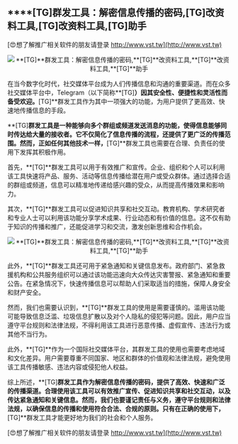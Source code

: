 ## ****[TG]**群发工具：解密信息传播的密码,**[TG]**改资料工具,**[TG]**改资料工具,**[TG]**助手**

[😍想了解推广相关软件的朋友请登录 http://www.vst.tw](http://www.vst.tw)

 <center><img src="https://vst.tw/MP4/tuiguang/png/3.png" alt="**[TG]**群发工具：解密信息传播的密码,**[TG]**改资料工具,**[TG]**改资料工具,**[TG]**助手"></center>

在当今数字化时代，社交媒体平台成为人们传播信息和沟通的重要渠道。而在众多社交媒体平台中，Telegram（以下简称**[TG]**）因其安全性、便捷性和灵活性而备受欢迎。**[TG]**群发工具作为其中一项强大的功能，为用户提供了更高效、快速地传播信息的手段。

**[TG]**群发工具是一种能够向多个群组或频道发送消息的功能，使得信息能够同时传达给大量的接收者。它不仅简化了信息传播的流程，还提供了更广泛的传播范围。然而，正如任何其他技术一样，**[TG]**群发工具也需要在合理、负责任的使用下发挥其积极作用。

首先，**[TG]**群发工具可以用于有效推广和宣传。企业、组织和个人可以利用该工具快速将产品、服务、活动等信息传播给潜在用户或受众群体。通过选择合适的群组或频道，信息可以精准地传递给感兴趣的受众，从而提高传播效果和影响力。

其次，**[TG]**群发工具可以促进知识共享和社交互动。教育机构、学术研究者和专业人士可以利用该功能分享学术成果、行业动态和有价值的信息。这不仅有助于知识的传播和推广，还能促进学习和交流，激发创新思维和合作机会。

 <center><img src="https://vst.tw/MP4/tuiguang/png/1.png" alt="**[TG]**群发工具：解密信息传播的密码,**[TG]**改资料工具,**[TG]**改资料工具,**[TG]**助手"></center>

此外，**[TG]**群发工具还可用于紧急通知和关键信息发布。政府部门、紧急救援机构和公共服务组织可以通过该功能迅速向大众传达灾害警报、紧急通知和重要公告。在紧急情况下，快速传播信息可以帮助人们采取适当的措施，保障人身安全和财产安全。

然而，我们也需要认识到，**[TG]**群发工具的使用是需要谨慎的。滥用该功能可能导致信息泛滥、垃圾信息扩散以及对个人隐私的侵犯等问题。因此，用户应当遵守平台规则和法律法规，不得利用该工具进行恶意传播、虚假宣传、违法行为或其他不当行为。

此外，**[TG]**作为一个国际社交媒体平台，其群发工具的使用也需要考虑地域和文化差异。用户需要尊重不同国家、地区和群体的价值观和法律法规，避免使用该工具传播敏感、违法内容或侵犯他人权益。

综上所述，**[TG]**群发工具作为解密信息传播的密码，提供了高效、快速和广泛的传播渠道。合理使用该工具可以有效推广宣传、促进知识共享和社交互动，以及传达紧急通知和关键信息。然而，我们也要谨记责任与义务，遵守平台规则和法律法规，以确保信息的传播和使用符合合法、合规的原则。只有在正确的使用下，**[TG]**群发工具才能更好地为我们的社会和个人服务。

[😍想了解推广相关软件的朋友请登录 http://www.vst.tw](http://www.vst.tw)



